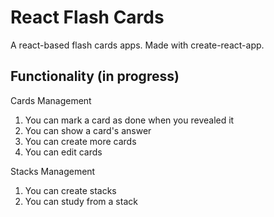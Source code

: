 # React Flash Cards

A react-based flash cards apps. Made with create-react-app.

## Functionality (in progress)

Cards Management

1. You can mark a card as done when you revealed it
2. You can show a card's answer
3. You can create more cards
4. You can edit cards

Stacks Management

1. You can create stacks
2. You can study from a stack
